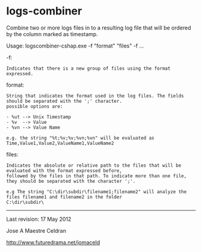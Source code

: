 logs-combiner
=============

Combine two or more logs files in to a resulting log file that will be ordered by the column marked as timestamp.

Usage: logscombiner-cshap.exe -f "format" "files" -f ...

-f:

	Indicates that there is a new group of files using the format expressed. 

format:

	String that indicates the format used in the log files. The fields should be separated with the ';' character.
  	possible options are:
  
	- %ut --> Unix Timestamp
    - %v  --> Value
    - %vn --> Value Name
    
	e.g. the string "%t;%v;%v;%vn;%vn" will be evaluated as Time,Value1,Value2,ValueName1,ValueName2

files:
	
	Indicates the absolute or relative path to the files that will be evaluated with the format expressed before, 
	followed by the files in that path. To indicate more than one file, they should be separated with the character ';'.
	
	e.g The string "C:\dir\subdir\filename1;filename2" will analyze the files filename1 and filename2 in the folder 
	C:\dir\subdir\
	
-----------------------
Last revision: 17 May 2012

Jose A Maestre Celdran

http://www.futuredrama.net/jomaceld